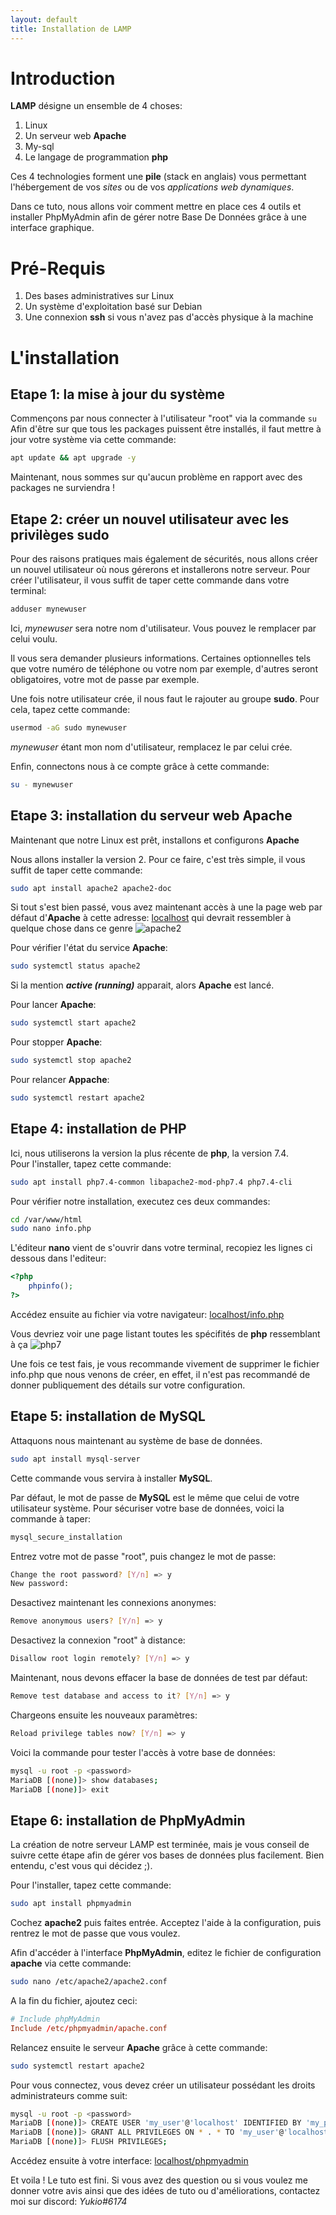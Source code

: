 ```yaml
---
layout: default
title: Installation de LAMP
---
```


Introduction
===============

**LAMP** désigne un ensemble de 4 choses:

1. Linux
2. Un serveur web **Apache** 
3. My-sql
4. Le langage de programmation **php**

Ces 4 technologies forment une **pile** (stack en anglais) vous permettant l'hébergement de vos *sites* ou de vos *applications web dynamiques*.

Dans ce tuto, nous allons voir comment mettre en place ces 4 outils et installer PhpMyAdmin afin de gérer notre Base De Données grâce à une interface graphique.


Pré-Requis
==============

1. Des bases administratives sur Linux
2. Un système d'exploitation basé sur Debian
3. Une connexion **ssh** si vous n'avez pas d'accès physique à la machine


L'installation
===============

Etape 1: la mise à jour du système
---------------

Commençons par nous connecter à l'utilisateur "root" via la commande `su`
Afin d'être sur que tous les packages puissent être installés, il faut mettre à jour votre système via cette commande:
```sh
apt update && apt upgrade -y
```

Maintenant, nous sommes sur qu'aucun problème en rapport avec des packages ne surviendra !



Etape 2: créer un nouvel utilisateur avec les privilèges **sudo**
---------------

Pour des raisons pratiques mais également de sécurités, nous allons créer un nouvel utilisateur où nous gérerons et installerons notre serveur.
Pour créer l'utilisateur, il vous suffit de taper cette commande dans votre terminal:
```sh
adduser mynewuser
```
Ici, *mynewuser* sera notre nom d'utilisateur. Vous pouvez le remplacer par celui voulu.

Il vous sera demander plusieurs informations.
Certaines optionnelles tels que votre numéro de téléphone ou votre nom par exemple, d'autres seront obligatoires, votre mot de passe par exemple.

Une fois notre utilisateur crée, il nous faut le rajouter au groupe **sudo**.
Pour cela, tapez cette commande:
```sh
usermod -aG sudo mynewuser
```
*mynewuser* étant mon nom d'utilisateur, remplacez le par celui crée.

Enfin, connectons nous à ce compte grâce à cette commande:
```sh
su - mynewuser
```


Etape 3: installation du serveur web **Apache**
---------------

Maintenant que notre Linux est prêt, installons et configurons **Apache**

Nous allons installer la version 2. Pour ce faire, c'est très simple, il vous suffit de taper cette commande:
```sh
sudo apt install apache2 apache2-doc
```


Si tout s'est bien passé, vous avez maintenant accès à une la page web par défaut d'**Apache** à cette adresse: [localhost](http://127.0.0.1/) qui devrait ressembler à quelque chose dans ce genre
![apache2](apache.png)

Pour vérifier l'état du service **Apache**:
```sh
sudo systemctl status apache2
```
Si la mention ***active (running)*** apparait, alors **Apache** est lancé.

Pour lancer **Apache**:
```sh
sudo systemctl start apache2 
```

Pour stopper **Apache**:
```sh
sudo systemctl stop apache2 
```

Pour relancer **Appache**:
```sh
sudo systemctl restart apache2 
```


Etape 4: installation de PHP
---------------

Ici, nous utiliserons la version la plus récente de **php**, la version 7.4.    
Pour l'installer, tapez cette commande:
```sh
sudo apt install php7.4-common libapache2-mod-php7.4 php7.4-cli
```

Pour vérifier notre installation, executez ces deux commandes:
```sh
cd /var/www/html
sudo nano info.php
```

L'éditeur **nano** vient de s'ouvrir dans votre terminal, recopiez les lignes ci dessous dans l'editeur:
```php
<?php
	phpinfo();
?>
```
Accédez ensuite au fichier via votre navigateur: [localhost/info.php](http://127.0.0.1/info.php)

Vous devriez voir une page listant toutes les spécifités de **php** ressemblant à ça
![php7](https://static.tutoandco.colas-delmas.fr/uploads/2020/06/phpinfo-php7.4.png)

Une fois ce test fais, je vous recommande vivement de supprimer le fichier info.php que nous venons de créer, en effet, il n'est pas recommandé de donner publiquement des détails sur votre configuration.


Etape 5: installation de **MySQL**
---------------

Attaquons nous maintenant au système de base de données.

```sh
sudo apt install mysql-server
```
Cette commande vous servira à installer **MySQL**.

Par défaut, le mot de passe de **MySQL** est le même que celui de votre utilisateur système.
Pour sécuriser votre base de données, voici la commande à taper:
```sh
mysql_secure_installation
```

Entrez votre mot de passe "root", puis changez le mot de passe:
```sh
Change the root password? [Y/n] => y
New password:
```

Desactivez maintenant les connexions anonymes:
```sh
Remove anonymous users? [Y/n] => y
```

Desactivez la connexion "root" à distance:
```sh
Disallow root login remotely? [Y/n] => y
```

Maintenant, nous devons effacer la base de données de test par défaut:
```sh
Remove test database and access to it? [Y/n] => y
```

Chargeons ensuite les nouveaux paramètres:
```sh
Reload privilege tables now? [Y/n] => y
```

Voici la commande pour tester l'accès à votre base de données:
```sh
mysql -u root -p <password>
MariaDB [(none)]> show databases;
MariaDB [(none)]> exit
```

Etape 6: installation de PhpMyAdmin
---------------

La création de notre serveur LAMP est terminée, mais je vous conseil de suivre cette étape afin de gérer vos bases de données plus facilement. 
Bien entendu, c'est vous qui décidez ;).

Pour l'installer, tapez cette commande:
```sh
sudo apt install phpmyadmin
```

Cochez **apache2** puis faites entrée.
Acceptez l'aide à la configuration, puis rentrez le mot de passe que vous voulez.

Afin d'accéder à l'interface **PhpMyAdmin**, editez le fichier de configuration **apache** via cette commande:
```sh
sudo nano /etc/apache2/apache2.conf
```

A la fin du fichier, ajoutez ceci:
```conf
# Include phpMyAdmin
Include /etc/phpmyadmin/apache.conf
```

Relancez ensuite le serveur **Apache** grâce à cette commande:
```sh
sudo systemctl restart apache2 
```

Pour vous connectez, vous devez créer un utilisateur possédant les droits administrateurs comme suit:
```sh
mysql -u root -p <password>
MariaDB [(none)]> CREATE USER 'my_user'@'localhost' IDENTIFIED BY 'my_password';
MariaDB [(none)]> GRANT ALL PRIVILEGES ON * . * TO 'my_user'@'localhost';
MariaDB [(none)]> FLUSH PRIVILEGES;
```

Accédez ensuite à votre interface: [localhost/phpmyadmin](http://127.0.0.1/phpmyadmin/)


Et voila ! Le tuto est fini.
Si vous avez des question ou si vous voulez me donner votre avis ainsi que des idées de tuto ou d'améliorations, contactez moi sur discord: *Yukio#6174*

